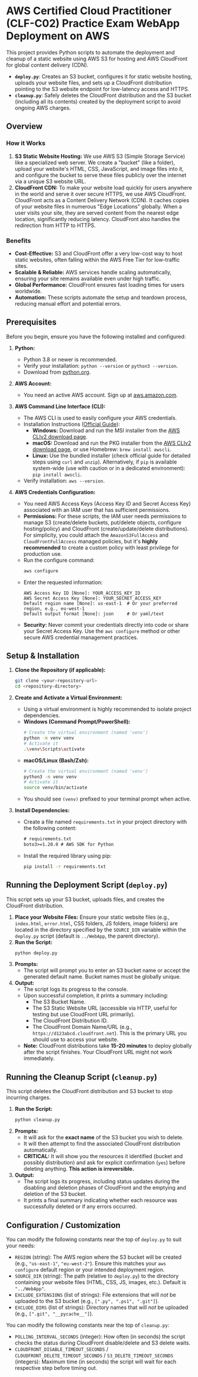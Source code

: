 # AWS Certified Cloud Practitioner (CLF-C02) Practice Exam WebApp Deployment on AWS

This project provides Python scripts to automate the deployment and cleanup of a static website using AWS S3 for hosting and AWS CloudFront for global content delivery (CDN).

-   **`deploy.py`**: Creates an S3 bucket, configures it for static website hosting, uploads your website files, and sets up a CloudFront distribution pointing to the S3 website endpoint for low-latency access and HTTPS.
-   **`cleanup.py`**: Safely deletes the CloudFront distribution and the S3 bucket (including all its contents) created by the deployment script to avoid ongoing AWS charges.

## Overview

### How it Works

1.  **S3 Static Website Hosting:** We use AWS S3 (Simple Storage Service) like a specialized web server. We create a "bucket" (like a folder), upload your website's HTML, CSS, JavaScript, and image files into it, and configure the bucket to serve these files publicly over the internet via a unique S3 website URL.
2.  **CloudFront CDN:** To make your website load quickly for users anywhere in the world and serve it over secure HTTPS, we use AWS CloudFront. CloudFront acts as a Content Delivery Network (CDN). It caches copies of your website files in numerous "Edge Locations" globally. When a user visits your site, they are served content from the nearest edge location, significantly reducing latency. CloudFront also handles the redirection from HTTP to HTTPS.

### Benefits

-   **Cost-Effective:** S3 and CloudFront offer a very low-cost way to host static websites, often falling within the AWS Free Tier for low-traffic sites.
-   **Scalable & Reliable:** AWS services handle scaling automatically, ensuring your site remains available even under high traffic.
-   **Global Performance:** CloudFront ensures fast loading times for users worldwide.
-   **Automation:** These scripts automate the setup and teardown process, reducing manual effort and potential errors.

## Prerequisites

Before you begin, ensure you have the following installed and configured:

1.  **Python:**
    -   Python 3.8 or newer is recommended.
    -   Verify your installation: `python --version` or `python3 --version`.
    -   Download from [python.org](https://www.python.org/).

2.  **AWS Account:**
    -   You need an active AWS account. Sign up at [aws.amazon.com](https://aws.amazon.com/).

3.  **AWS Command Line Interface (CLI):**
    -   The AWS CLI is used to easily configure your AWS credentials.
    -   Installation Instructions ([Official Guide](https://docs.aws.amazon.com/cli/latest/userguide/getting-started-install.html)):
        -   **Windows:** Download and run the MSI installer from the [AWS CLIv2 download page](https://aws.amazon.com/cli/).
        -   **macOS:** Download and run the PKG installer from the [AWS CLIv2 download page](https://aws.amazon.com/cli/), or use Homebrew: `brew install awscli`.
        -   **Linux:** Use the bundled installer (check official guide for detailed steps using `curl` and `unzip`). Alternatively, if `pip` is available system-wide (use with caution or in a dedicated environment): `pip install awscli`.
    -   Verify installation: `aws --version`.

4.  **AWS Credentials Configuration:**
    -   You need AWS Access Keys (Access Key ID and Secret Access Key) associated with an IAM user that has sufficient permissions.
    -   **Permissions:** For these scripts, the IAM user needs permissions to manage S3 (create/delete buckets, put/delete objects, configure hosting/policy) and CloudFront (create/update/delete distributions). For simplicity, you could attach the `AmazonS3FullAccess` and `CloudFrontFullAccess` managed policies, but it's **highly recommended** to create a custom policy with least privilege for production use.
    -   Run the configure command:
        ```bash
        aws configure
        ```
    -   Enter the requested information:
        ```
        AWS Access Key ID [None]: YOUR_ACCESS_KEY_ID
        AWS Secret Access Key [None]: YOUR_SECRET_ACCESS_KEY
        Default region name [None]: us-east-1  # Or your preferred region, e.g., eu-west-1
        Default output format [None]: json     # Or yaml/text
        ```
    -   **Security:** Never commit your credentials directly into code or share your Secret Access Key. Use the `aws configure` method or other secure AWS credential management practices.

## Setup & Installation

1.  **Clone the Repository (if applicable):**
    ```bash
    git clone <your-repository-url>
    cd <repository-directory>
    ```

2.  **Create and Activate a Virtual Environment:**
    -   Using a virtual environment is highly recommended to isolate project dependencies.
    -   **Windows (Command Prompt/PowerShell):**
        ```bash
        # Create the virtual environment (named 'venv')
        python -m venv venv
        # Activate it
        .\venv\Scripts\activate
        ```
    -   **macOS/Linux (Bash/Zsh):**
        ```bash
        # Create the virtual environment (named 'venv')
        python3 -m venv venv
        # Activate it
        source venv/bin/activate
        ```
    -   You should see `(venv)` prefixed to your terminal prompt when active.

3.  **Install Dependencies:**
    -   Create a file named `requirements.txt` in your project directory with the following content:
        ```txt
        # requirements.txt
        boto3>=1.20.0 # AWS SDK for Python
        ```
    -   Install the required library using pip:
        ```bash
        pip install -r requirements.txt
        ```

## Running the Deployment Script (`deploy.py`)

This script sets up your S3 bucket, uploads files, and creates the CloudFront distribution.

1.  **Place your Website Files:** Ensure your static website files (e.g., `index.html`, `error.html`, CSS folders, JS folders, image folders) are located in the directory specified by the `SOURCE_DIR` variable within the `deploy.py` script (default is `../WebApp`, the parent directory).
2.  **Run the Script:**
    ```bash
    python deploy.py
    ```
3.  **Prompts:**
    -   The script will prompt you to enter an S3 bucket name or accept the generated default name. Bucket names must be globally unique.
4.  **Output:**
    -   The script logs its progress to the console.
    -   Upon successful completion, it prints a summary including:
        -   The S3 Bucket Name.
        -   The S3 Static Website URL (accessible via HTTP, useful for testing but use CloudFront URL primarily).
        -   The CloudFront Distribution ID.
        -   The CloudFront Domain Name/URL (e.g., `https://d123abcd.cloudfront.net`). This is the primary URL you should use to access your website.
    -   **Note:** CloudFront distributions take **15-20 minutes** to deploy globally after the script finishes. Your CloudFront URL might not work immediately.

## Running the Cleanup Script (`cleanup.py`)

This script deletes the CloudFront distribution and S3 bucket to stop incurring charges.

1.  **Run the Script:**
    ```bash
    python cleanup.py
    ```
2.  **Prompts:**
    -   It will ask for the **exact name** of the S3 bucket you wish to delete.
    -   It will then attempt to find the associated CloudFront distribution automatically.
    -   **CRITICAL:** It will show you the resources it identified (bucket and possibly distribution) and ask for explicit confirmation (`yes`) before deleting anything. **This action is irreversible.**
3.  **Output:**
    -   The script logs its progress, including status updates during the disabling and deletion phases of CloudFront and the emptying and deletion of the S3 bucket.
    -   It prints a final summary indicating whether each resource was successfully deleted or if any errors occurred.

## Configuration / Customization

You can modify the following constants near the top of `deploy.py` to suit your needs:

-   `REGION` (string): The AWS region where the S3 bucket will be created (e.g., `"us-east-1"`, `"eu-west-2"`). Ensure this matches your `aws configure` default region or your intended deployment region.
-   `SOURCE_DIR` (string): The path (relative to `deploy.py`) to the directory containing your website files (HTML, CSS, JS, images, etc.). Default is `"../WebApp"`.
-   `EXCLUDE_EXTENSIONS` (list of strings): File extensions that will *not* be uploaded to the S3 bucket (e.g., `[".py", ".ps1", ".git"]`).
-   `EXCLUDE_DIRS` (list of strings): Directory names that will *not* be uploaded (e.g., `[".git", "__pycache__"]`).

You can modify the following constants near the top of `cleanup.py`:

-   `POLLING_INTERVAL_SECONDS` (integer): How often (in seconds) the script checks the status during CloudFront disable/delete and S3 delete waits.
-   `CLOUDFRONT_DISABLE_TIMEOUT_SECONDS` / `CLOUDFRONT_DELETE_TIMEOUT_SECONDS` / `S3_DELETE_TIMEOUT_SECONDS` (integers): Maximum time (in seconds) the script will wait for each respective step before timing out.
